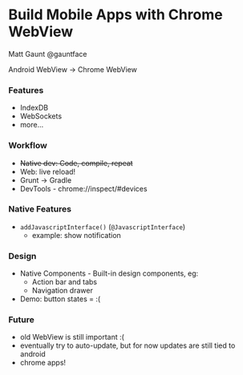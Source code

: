 # Build Mobile Apps with Chrome WebView

Matt Gaunt
@gauntface

Android WebView -> Chrome WebView

### Features
* IndexDB
* WebSockets
* more...

### Workflow
* ~~Native dev: Code, compile, repeat~~
* Web: live reload!
* Grunt -> Gradle
* DevTools - chrome://inspect/#devices

### Native Features
* `addJavascriptInterface()` (`@JavascriptInterface`)
  * example: show notification

### Design
* Native Components - Built-in design components, eg:
  * Action bar and tabs
  * Navigation drawer
* Demo: button states = :(

### Future
* old WebView is still important :(
* eventually try to auto-update, but for now updates are still tied to android
* chrome apps!
